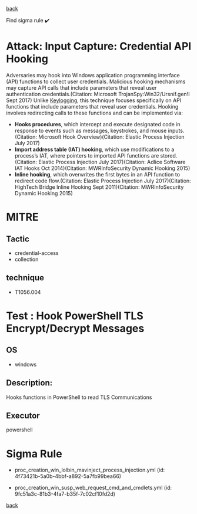 
[back](../index.md)

Find sigma rule :heavy_check_mark: 

# Attack: Input Capture: Credential API Hooking 

Adversaries may hook into Windows application programming interface (API) functions to collect user credentials. Malicious hooking mechanisms may capture API calls that include parameters that reveal user authentication credentials.(Citation: Microsoft TrojanSpy:Win32/Ursnif.gen!I Sept 2017) Unlike [Keylogging](https://attack.mitre.org/techniques/T1056/001),  this technique focuses specifically on API functions that include parameters that reveal user credentials. Hooking involves redirecting calls to these functions and can be implemented via:

* **Hooks procedures**, which intercept and execute designated code in response to events such as messages, keystrokes, and mouse inputs.(Citation: Microsoft Hook Overview)(Citation: Elastic Process Injection July 2017)
* **Import address table (IAT) hooking**, which use modifications to a process’s IAT, where pointers to imported API functions are stored.(Citation: Elastic Process Injection July 2017)(Citation: Adlice Software IAT Hooks Oct 2014)(Citation: MWRInfoSecurity Dynamic Hooking 2015)
* **Inline hooking**, which overwrites the first bytes in an API function to redirect code flow.(Citation: Elastic Process Injection July 2017)(Citation: HighTech Bridge Inline Hooking Sept 2011)(Citation: MWRInfoSecurity Dynamic Hooking 2015)


# MITRE
## Tactic
  - credential-access
  - collection


## technique
  - T1056.004


# Test : Hook PowerShell TLS Encrypt/Decrypt Messages
## OS
  - windows


## Description:
Hooks functions in PowerShell to read TLS Communications


## Executor
powershell

# Sigma Rule
 - proc_creation_win_lolbin_mavinject_process_injection.yml (id: 4f73421b-5a0b-4bbf-a892-5a7fb99bea66)

 - proc_creation_win_susp_web_request_cmd_and_cmdlets.yml (id: 9fc51a3c-81b3-4fa7-b35f-7c02cf10fd2d)



[back](../index.md)
